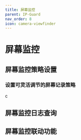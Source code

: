 ```yaml
---
title: 屏幕监控
parent: IP-Guard
nav_order: 8
icon: camera-viewfinder
---
```


# 屏幕监控

## 屏幕监控策略设置

### 设置可灵活调节的屏幕记录策略

c

####

## 屏幕监控日志查询

## 屏幕监控联动功能
